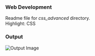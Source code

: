 ### Web Development
Readme file for *css_advanced* directory.  
Highlight: CSS  

### Output
![Output Image](output/output.png)